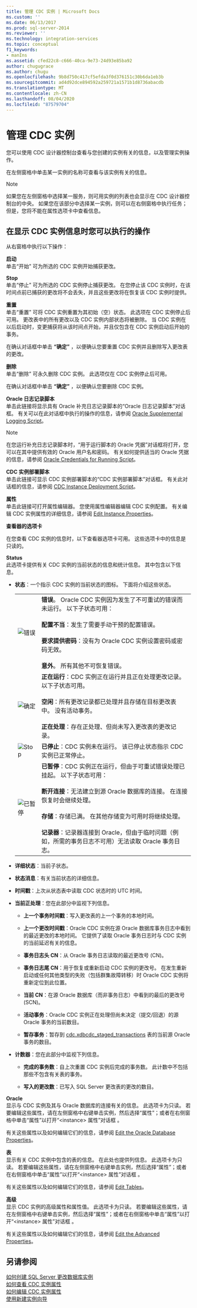 ```yaml
---
title: 管理 CDC 实例 | Microsoft Docs
ms.custom: ''
ms.date: 06/13/2017
ms.prod: sql-server-2014
ms.reviewer: ''
ms.technology: integration-services
ms.topic: conceptual
f1_keywords:
- manIns
ms.assetid: cfed22c8-c666-40ca-9e73-24d93e85ba92
author: chugugrace
ms.author: chugu
ms.openlocfilehash: 9b8d750c417cf5efda3f0d376151c30b6da1eb3b
ms.sourcegitcommit: ad4d92dce894592a259721a1571b1d8736abacdb
ms.translationtype: MT
ms.contentlocale: zh-CN
ms.lasthandoff: 08/04/2020
ms.locfileid: "87579704"
---
```

# <a name="manage-a-cdc-instance"></a>管理 CDC 实例
  您可以使用 CDC 设计器控制台查看与您创建的实例有关的信息，以及管理实例操作。  
  
 在左侧窗格中单击某一实例的名称可查看与该实例有关的信息。  
  
> [!NOTE]  
>  如果您在左侧窗格中选择某一服务，则可用实例的列表也会显示在 CDC 设计器控制台的中央。 如果您在该部分中选择某一实例，则可以在右侧窗格中执行任务；但是，您将不能在属性选项卡中查看信息。  
  
## <a name="what-you-can-do-when-you-display-the-cdc-instance-information"></a>在显示 CDC 实例信息时您可以执行的操作  
 从右窗格中执行以下操作：  
  
 **启动**  
 单击“开始”  可为所选的 CDC 实例开始捕获更改。  
  
 **Stop**  
 单击“停止”  可为所选的 CDC 实例停止捕获更改。 在您停止该 CDC 实例时，在该时间点前已捕获的更改将不会丢失，并且这些更改将在恢复该 CDC 实例时提供。  
  
 **重置**  
 单击“重置”  可将 CDC 实例重置为其初始（空）状态。 此选项在 CDC 实例停止后可用。 更改表中的所有更改以及 CDC 实例内部状态将被删除。 当 CDC 实例在以后启动时，变更捕获将从该时间点开始，并且仅包含在 CDC 实例启动后开始的事务。  
  
 在确认对话框中单击 **“确定”** ，以便确认您要重置 CDC 实例并且删除写入更改表的更改。  
  
 **删除**  
 单击“删除”  可永久删除 CDC 实例。 此选项仅在 CDC 实例停止后可用。  
  
 在确认对话框中单击 **“确定”** ，以便确认您要删除 CDC 实例。  
  
 **Oracle 日志记录脚本**  
 单击此链接将显示具有 Oracle 补充日志记录脚本的“Oracle 日志记录脚本”对话框。 有关可以在此对话框中执行的操作的信息，请参阅 [Oracle Supplemental Logging Script](oracle-supplemental-logging-script.md)。  
  
> [!NOTE]  
>  在您运行补充日志记录脚本时，“用于运行脚本的 Oracle 凭据”对话框将打开，您可以在其中提供有效的 Oracle 用户名和密码。 有关如何提供适当的 Oracle 凭据的信息，请参阅 [Oracle Credentials for Running Script](oracle-credentials-for-running-script.md)。  
  
 **CDC 实例部署脚本**  
 单击此链接可显示 CDC 实例部署脚本的“CDC 实例部署脚本”对话框。 有关此对话框的信息，请参阅 [CDC Instance Deployment Script](cdc-instance-deployment-script.md)。  
  
 **属性**  
 单击此链接可打开属性编辑器。 您使用属性编辑器编辑 CDC 实例配置。 有关编辑 CDC 实例属性的详细信息，请参阅 [Edit Instance Properties](edit-instance-properties.md)。  
  
 **查看器的选项卡**  
  
 在您查看 CDC 实例的信息时，以下查看器选项卡可用。 这些选项卡中的信息是只读的。  
  
 **Status**  
 此选项卡提供有关 CDC 实例的当前状态的信息和统计信息。 其中包含以下信息。  
  
-   **状态**：一个指示 CDC 实例的当前状态的图标。 下面将介绍这些状态。  
  
    |||  
    |-|-|  
    |![错误](../media/error.gif "错误")|**错误**。 Oracle CDC 实例因为发生了不可重试的错误而未运行。 以下子状态可用：<br /><br /> **配置不当**：发生了需要手动干预的配置错误。<br /><br /> **要求提供密码**：没有为 Oracle CDC 实例设置密码或密码无效。<br /><br /> **意外**。 所有其他不可恢复错误。|  
    |![确定](../media/okay.gif "确定")|**正在运行**：CDC 实例正在运行并且正在处理更改记录。 以下子状态可用。<br /><br /> **空闲**：所有更改记录都已处理并且存储在目标更改表中。 没有活动事务。<br /><br /> **正在处理**：存在正处理、但尚未写入更改表的更改记录。|  
    |![Stop](../media/stop.gif "停止")|**已停止**：CDC 实例未在运行。 该已停止状态指示 CDC 实例已正常停止。|  
    |![已暂停](../media/paused.gif "已暂停")|**已暂停**：CDC 实例正在运行，但由于可重试错误处理已挂起。 以下子状态可用：<br /><br /> **断开连接**：无法建立到源 Oracle 数据库的连接。 在连接恢复时会继续处理。<br /><br /> **存储**：存储已满。 在其他存储变为可用时将继续处理。<br /><br /> **记录器**：记录器连接到 Oracle，但由于临时问题（例如，所需的事务日志不可用）无法读取 Oracle 事务日志。|  
  
-   **详细状态**：当前子状态。  
  
-   **状态消息**：有关当前状态的详细信息。  
  
-   **时间戳**：上次从状态表中读取 CDC 状态时的 UTC 时间。  
  
-   **当前正处理**：您在此部分中监视下列信息。  
  
    -   **上一个事务时间戳**：写入更改表的上一个事务的本地时间。  
  
    -   **上一个更改时间戳**：Oracle CDC 实例在源 Oracle 数据库事务日志中看到的最近更改的本地时间。 它提供了读取 Oracle 事务日志时与 CDC 实例的当前延迟有关的信息。  
  
    -   **事务日志头 CN**：从 Oracle 事务日志读取的最近更改号 (CN)。  
  
    -   **事务日志尾 CN**：用于恢复或重新启动 CDC 实例的更改号。 在发生重新启动或任何其他类型的失败（包括群集故障转移）时 Oracle CDC 实例将重新定位到此位置。  
  
    -   **当前 CN**：在源 Oracle 数据库（而非事务日志）中看到的最后的更改号 (SCN)。  
  
    -   **活动事务**：Oracle CDC 实例正在处理但尚未决定（提交/回退）的源 Oracle 事务的当前数目。  
  
    -   **暂存事务**：暂存到 [cdc.xdbcdc_staged_transactions](the-oracle-cdc-databases.md#bkmk_cdcxdbcdc_staged_transactions) 表的当前源 Oracle 事务的数目。  
  
-   **计数器**：您在此部分中监视下列信息。  
  
    -   **完成的事务数**：自上次重置 CDC 实例后完成的事务数。 此计数中不包括那些不包含有关表的事务。  
  
    -   **写入的更改数**：已写入 SQL Server 更改表的更改的数目。  
  
 **Oracle**  
 显示与 CDC 实例及其与 Oracle 数据库的连接有关的信息。 此选项卡为只读。 若要编辑这些属性，请在左侧窗格中右键单击实例，然后选择“属性”；或者在右侧窗格中单击“属性”以打开“\<instance> 属性”对话框 。  
  
 有关这些属性以及如何编辑它们的信息，请参阅 [Edit the Oracle Database Properties](edit-the-oracle-database-properties.md)。  
  
 **表**  
 显示有关 CDC 实例中包含的表的信息。 在此处也提供列信息。 此选项卡为只读。 若要编辑这些属性，请在左侧窗格中右键单击实例，然后选择“属性”；或者在右侧窗格中单击“属性”以打开“\<instance> 属性”对话框 。  
  
 有关这些属性以及如何编辑它们的信息，请参阅 [Edit Tables](edit-tables.md)。  
  
 **高级**  
 显示 CDC 实例的高级属性和属性值。 此选项卡为只读。 若要编辑这些属性，请在左侧窗格中右键单击实例，然后选择“属性”；或者在右侧窗格中单击“属性”以打开“\<instance> 属性”对话框 。  
  
 有关这些属性以及如何编辑它们的信息，请参阅 [Edit the Advanced Properties](edit-the-advanced-properties.md)。  
  
## <a name="see-also"></a>另请参阅  
 [如何创建 SQL Server 更改数据库实例](how-to-create-the-sql-server-change-database-instance.md)   
 [如何查看 CDC 实例属性](how-to-view-the-cdc-instance-properties.md)   
 [如何编辑 CDC 实例属性](how-to-edit-the-cdc-instance-properties.md)   
 [使用新建实例向导](use-the-new-instance-wizard.md)  
